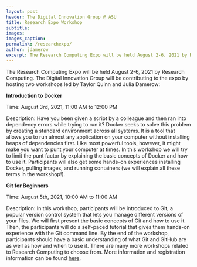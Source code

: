 ```yaml
---
layout: post
header: The Digital Innovation Group @ ASU
title: Research Expo Workshop
subtitle:
images:
images_caption:
permalink: /researchexpo/
author: jdamerow
excerpt: The Research Computing Expo will be held August 2-6, 2021 by Research Computing. The Digital Innovation Group will be contributing to the expo by hosting two workshops led by Taylor Quinn and Julia Damerow.
---
```



The Research Computing Expo will be held August 2-6, 2021 by Research Computing. The Digital Innovation Group will be contributing to the expo by hosting two workshops led by Taylor Quinn and Julia Damerow:

<p><strong>Introduction to Docker</strong></p>

Time: August 3rd, 2021, 11:00 AM to 12:00 PM

Description: Have you been given a script by a colleague and then ran into dependency errors while trying to run it? Docker seeks to solve this problem by creating a standard environment across all systems. It is a tool that allows you to run almost any application on your computer without installing heaps of dependencies first. Like most powerful tools, however, it might make you want to punt your computer at times. In this workshop we will try to limit the punt factor by explaining the basic concepts of Docker and how to use it. Participants will also get some hands-on experiences installing Docker, pulling images, and running containers (we will explain all these terms in the workshop!).

<p><strong>Git for Beginners</strong></p>

Time: August 5th, 2021, 10:00 AM to 11:00 AM

Description: In this workshop, participants will be introduced to Git, a popular version control system that lets you manage different versions of your files. We will first present the basic concepts of Git and how to use it. Then, the participants will do a self-paced tutorial that gives them hands-on experience with the Git command line. By the end of the workshop, participants should have a basic understanding of what Git and GitHub are as well as how and when to use it.
There are many more workshops related to Research Computing to choose from. More information and registration information can be found <a href= "https://asurc.atlassian.net/wiki/spaces/RC/pages/556204036/Workshops" target= "_blank">here</a>.